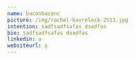 ```yaml
---
name: baconbaconc
picture: /img/rachel-havrelock-2511.jpg
intention: s﻿adfsadfsafas dsadfas
bio: s﻿adfsadfsafas dsadfas
linkedin: a
websiteurl: x
---
```

